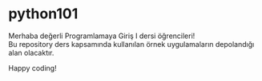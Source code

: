 # python101
Merhaba değerli Programlamaya Giriş I dersi öğrencileri!  
Bu repository ders kapsamında kullanılan örnek uygulamaların depolandığı alan olacaktır.

Happy coding!